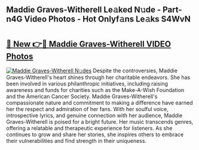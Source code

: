 ## Maddie Graves-Witherell Le𝚊ked N𝚞de - Part-n4G Video Photos - Hot Onlyf𝚊ns Le𝚊ks S4WvN

# <h2><a href="http://ab51254.deff.icu/?id=Maddie+Graves-Witherell">🔗 New 👉🔴 Maddie Graves-Witherell VIDEO Photos</a></h2>

[![Maddie Graves-Witherell N𝚞des](https://i.imgur.com/rIISA9y.gif)](http://ab51254.deff.icu/?id=Maddie+Graves-Witherell)
Despite the controversies, Maddie Graves-Witherell's heart shines through her charitable endeavors. She has been involved in various philanthropic initiatives, including raising awareness and funds for charities such as the Make-A-Wish Foundation and the American Cancer Society. Maddie Graves-Witherell's compassionate nature and commitment to making a difference have earned her the respect and admiration of her fans. With her soulful voice, introspective lyrics, and genuine connection with her audience, Maddie Graves-Witherell is poised for a bright future. Her music transcends genres, offering a relatable and therapeutic experience for listeners. As she continues to grow and share her stories, she inspires others to embrace their vulnerabilities and find strength in their uniqueness.
